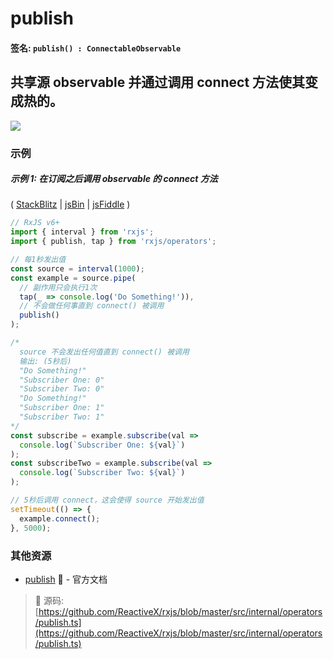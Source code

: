 # publish

#### 签名: `publish() : ConnectableObservable`

## 共享源 observable 并通过调用 connect 方法使其变成热的。

<div class="ua-ad"><a href="https://ultimateangular.com/?ref=76683_kee7y7vk"><img src="https://ultimateangular.com/assets/img/banners/ua-leader.svg"></a></div>

### 示例

##### 示例 1: 在订阅之后调用 observable 的 connect 方法

(
[StackBlitz](https://stackblitz.com/edit/typescript-zje8ms?file=index.ts&devtoolsheight=100)
| [jsBin](http://jsbin.com/laguvecixi/edit?js,console) |
[jsFiddle](https://jsfiddle.net/btroncone/fpe6csaz/) )

```js
// RxJS v6+
import { interval } from 'rxjs';
import { publish, tap } from 'rxjs/operators';

// 每1秒发出值
const source = interval(1000);
const example = source.pipe(
  // 副作用只会执行1次
  tap(_ => console.log('Do Something!')),
  // 不会做任何事直到 connect() 被调用
  publish()
);

/*
  source 不会发出任何值直到 connect() 被调用
  输出: (5秒后)
  "Do Something!"
  "Subscriber One: 0"
  "Subscriber Two: 0"
  "Do Something!"
  "Subscriber One: 1"
  "Subscriber Two: 1"
*/
const subscribe = example.subscribe(val =>
  console.log(`Subscriber One: ${val}`)
);
const subscribeTwo = example.subscribe(val =>
  console.log(`Subscriber Two: ${val}`)
);

// 5秒后调用 connect，这会使得 source 开始发出值
setTimeout(() => {
  example.connect();
}, 5000);
```


### 其他资源

- [publish](https://cn.rx.js.org/class/es6/Observable.js~Observable.html#instance-method-publish) :newspaper: - 官方文档

> :file_folder: 源码:  [https://github.com/ReactiveX/rxjs/blob/master/src/internal/operators/publish.ts](https://github.com/ReactiveX/rxjs/blob/master/src/internal/operators/publish.ts)
